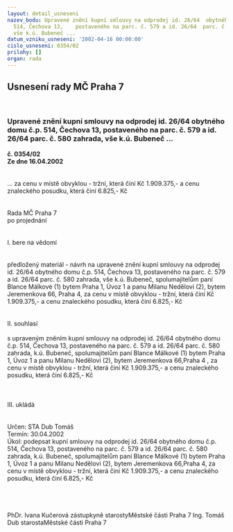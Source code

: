 ```yaml
---
layout: detail_usneseni
nazev_bodu: Upravené znění kupní smlouvy na odprodej id. 26/64  obytného domu č.p.
  514, Čechova 13,    postaveného na parc. č. 579 a id. 26/64  parc. č. 580 zahrada,
  vše k.ú. Bubeneč ...
datum_vzniku_usneseni: '2002-04-16 00:00:00'
cislo_usneseni: 0354/02
prilohy: []
organ: rada
---
```

<div id="ucUsn_pList" class="usn">
	<span><h2>Usnesení rady MČ Praha 7 </h2>
<br></span><div class="standBody">
<span><h3>Upravené znění kupní smlouvy na odprodej id. 26/64  obytného domu č.p. 514, Čechova 13,    postaveného na parc. č. 579 a id. 26/64  parc. č. 580 zahrada, vše k.ú. Bubeneč ...</h3></span><div class="center">
		<strong>č. 0354/02</strong><br>
	</div>
<div class="center">
		<strong>Ze dne 16.04.2002</strong><br><br>
	</div>
<br>... za cenu v místě obvyklou - tržní, která činí Kč 1.909.375,- a cenu znaleckého posudku, která činí 6.825,- Kč<br><br><br>Rada MČ Praha 7<br>po projednání<br><br><br>I.	bere na vědomí<br><br> <br>předložený materiál - návrh na upravené znění kupní smlouvy na odprodej  id. 26/64  obytného domu č.p. 514, Čechova 13, postaveného na parc. č. 579 a id. 26/64  parc. č. 580 zahrada, vše k.ú. Bubeneč, spolumajitelům paní Blance Málkové (1) bytem Praha 1, Úvoz 1 a panu Milanu Nedělovi (2), bytem Jeremenkova 66, Praha 4, za cenu v místě obvyklou - tržní, která činí Kč 1.909.375,- a cenu znaleckého posudku, která činí 6.825,- Kč<br><br><br>II.	souhlasí <br><br>s upraveným zněním kupní smlouvy na odprodej id. 26/64 obytného domu č.p. 514, Čechova 13, postaveného na parc. č. 579 a id. 26/64  parc. č. 580 zahrada, k.ú. Bubeneč, spolumajitelům paní Blance Málkové (1) bytem Praha 1, Úvoz 1 a panu Milanu Nedělovi (2), bytem Jeremenkova 66,Praha 4 , za cenu v místě obvyklou - tržní, která činí Kč 1.909.375,- a cenu znaleckého posudku, která činí 6.825,- Kč<br><br><br><br>III.	ukládá <br><br> <br>Určen:	STA Dub Tomáš<br>Termín: 30.04.2002<br>Úkol:	podepsat kupní smlouvy na odprodej id. 26/64 obytného domu č.p. 514, Čechova 13,  postaveného na parc. č. 579 a id. 26/64  parc. č. 580 zahrada, k.ú. Bubeneč, spolumajitelům paní Blance Málkové (1) bytem Praha 1, Úvoz 1 a panu Milanu Nedělovi (2), bytem Jeremenkova 66,Praha 4, za cenu v místě obvyklou - tržní, která činí Kč 1.909.375,- a cenu znaleckého posudku, která činí 6.825,- Kč<br><br> <br> <br>	<br>PhDr. Ivana Kučerová zástupkyně starostyMěstské části Praha 7	Ing. Tomáš Dub starostaMěstské části Praha 7<br>	<br><br>
</div>
</div>